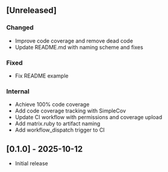 ## [Unreleased]

### Changed
- Improve code coverage and remove dead code
- Update README.md with naming scheme and fixes

### Fixed
- Fix README example

### Internal
- Achieve 100% code coverage
- Add code coverage tracking with SimpleCov
- Update CI workflow with permissions and coverage upload
- Add matrix.ruby to artifact naming
- Add workflow_dispatch trigger to CI

## [0.1.0] - 2025-10-12

- Initial release
